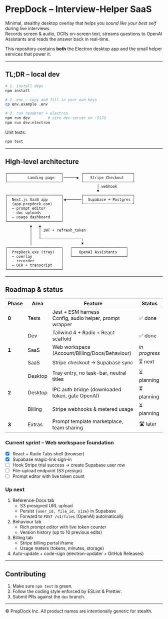 # PrepDock – Interview-Helper SaaS

Minimal, stealthy desktop overlay that helps you *sound like your best self* during live interviews.  
Records screen & audio, OCRs on-screen text, streams questions to OpenAI Assistants and reads the answer back in real-time.

This repository contains **both** the Electron desktop app and the small helper services that power it.

---

## TL;DR – local dev
```bash
# 1. install deps
npm install

# 2. env – copy and fill in your own keys
cp env.example .env

# 3. run renderer + electron
npm run dev        # vite dev-server on :5173
npm run dev:electron
```
Unit tests:
```bash
npm test
```

---

## High-level architecture
```
┌────────────────────────┐        ┌──────────────────────┐
│         Landing page   │──────▶ │   Stripe Checkout    │
└────────────────────────┘        └──────────────────────┘
                                         │ webhook
                                         ▼
┌────────────────────────┐        ┌──────────────────────┐
│  Next.js SaaS app      │◀───────│  Supabase + Postgres │
│  (app.prepdock.com)    │        └──────────────────────┘
│  – prompt editor       │
│  – doc uploads         │
│  – usage dashboard     │
└────────────────────────┘
           ▲   ▲
           │   │ JWT + refresh_token
           │   │
           │   └──────────────────┐
           │                      ▼
┌────────────────────────┐   ┌────────────────────────┐
│  PrepDock.exe (tray)   │   │   OpenAI Assistants    │
│  – overlay             │   └────────────────────────┘
│  – recorder            │
│  – OCR + transcript    │
└────────────────────────┘
```

---

## Roadmap & status

| Phase | Area | Feature | Status |
|-------|------|---------|--------|
| **0** | Tests | Jest + ESM harness <br/> Config, audio helper, prompt wrapper | ✅ done |
|       | Dev   | Tailwind 4 + Radix + React scaffold | ✅ done |
| **1** | SaaS   | Web workspace (Account/Billing/Docs/Behaviour) | *in progress* |
|       | SaaS   | Stripe checkout → Supabase sync | ⏳ next |
|       | Desktop | Tray entry, no task-bar, neutral titles | ⏳ planning |
| **2** | Desktop | IPC auth bridge (downloaded token, gate OpenAI) | ⏳ planning |
|       | Billing| Stripe webhooks & metered usage | ⏳ planning |
| **3** | Extras | Prompt template marketplace, team sharing | 🛣️ later |

### Current sprint – Web workspace foundation
- [x] React + Radix Tabs shell (browser)
- [x] Supabase magic-link sign-in
- [ ] Hook Stripe trial success → create Supabase user row
- [ ] File-upload endpoint (S3 presign)
- [ ] Prompt editor with live token count

### Up next
1. Reference-Docs tab
   - S3 presigned URL upload
   - Persist `{user_id, file_id, size}` in Supabase
   - Forward to `POST /v1/files` (OpenAI) automatically
2. Behaviour tab
   - Rich prompt editor with live token counter
   - Version history (up to 10 previous edits)
3. Billing tab
   - Stripe billing portal iframe
   - Usage meters (tokens, minutes, storage)
4. Auto-update + code-sign (electron-updater + GitHub Releases)

---

## Contributing
1. Make sure `npm test` is green.  
2. Follow the coding style enforced by ESLint & Prettier.  
3. Submit PRs against the `dev` branch.

---

© PrepDock Inc.  All product names are intentionally generic for stealth.
